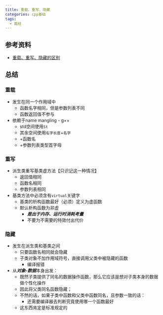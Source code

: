 ```yaml
---
title: 重载、重写、隐藏
categories: cpp基础
tags:
  - 面经
---
```

## 参考资料
- [重载、重写、隐藏的区别](https://csguide.cn/cpp/object_oriented/overloading_overriding_and_hiding.html)

## 总结
### 重载
- 发生在同一个作用域中
	- 函数名字相同，但是参数列表不同
	- 函数返回值不参与
- 依赖于name mangling - g++
	- std空间使用`St`
	- 其余空间使用`名字长度`+`名字`
	- +函数名
	- +参数列表类型首字母

### 重写
- 派生类重写基类虚方法【只识记这一种情况】
	- 返回值相同
	- 函数名相同
	- 参数列表相同
- 基类方法中必须含有`virtual`关键字
	- 基类的析构函数最好（必须）定义为虚函数
	- 默认析构函数为非虚
		- ***是出于内存、运行时消耗考量***
		- 不要为不需要的特效付出代价

### 隐藏
- 发生在派生类和基类之间
	- 只要函数名相同就会隐藏
	- 子类对象不加作用域符号，直接调用父类中被隐藏的函数
		- 编译报错
- 从***对象-数据***本身出发：
	- 既然子类提供了同名的数据操作函数，那么它应该是想对子类本身的数据做个性化操作
	- 因此将父类同名函数隐藏；
	- 不然的话，如果子类中函数和父类中函数同名，且参数一致的话：
		- 还需要编译器去判断究竟使用哪一个函数最好
	- 这东西肯定是标准规定的